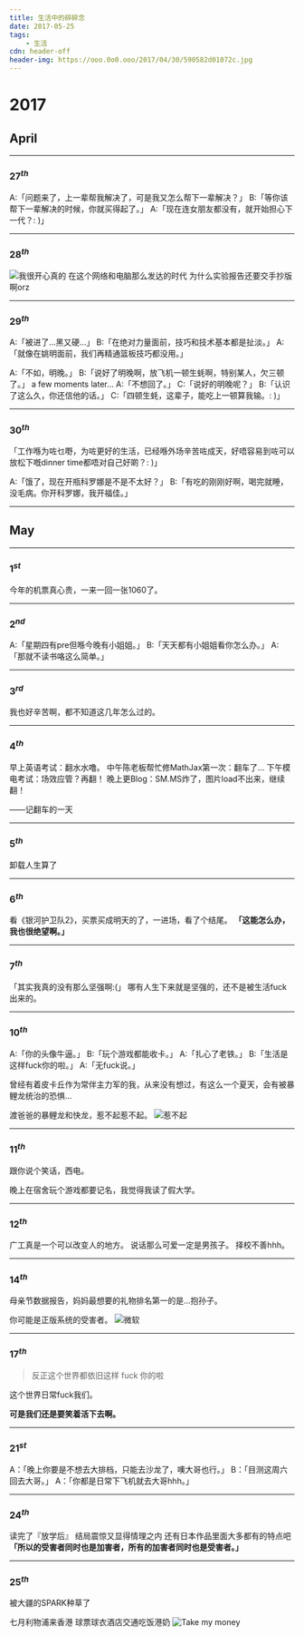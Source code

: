 ```yaml
---
title: 生活中的碎碎念
date: 2017-05-25
tags:
	- 生活
cdn: header-off
header-img: https://ooo.0o0.ooo/2017/04/30/590582d01072c.jpg
---
```


# 2017

## April

***

### $27^{th}$

A:「问题来了，上一辈帮我解决了，可是我又怎么帮下一辈解决？」
B:「等你该帮下一辈解决的时候，你就买得起了。」
A:「现在连女朋友都没有，就开始担心下一代？: )」
***

### $28^{th}$
![我很开心真的](https://ooo.0o0.ooo/2017/04/30/5905a939d1f53.jpg)
在这个网络和电脑那么发达的时代 为什么实验报告还要交手抄版啊orz
***

### $29^{th}$

A:「被进了...黑又硬...」
B:「在绝对力量面前，技巧和技术基本都是扯淡。」
A:「就像在姚明面前，我们再精通篮板技巧都没用。」

A:「不如，明晚。」
B:「说好了明晚啊，放飞机一顿生蚝啊，特别某人，欠三顿了。」
a few moments later...
A:「不想回了。」
C:「说好的明晚呢？」
B:「认识了这么久，你还信他的话。」
C:「四顿生蚝，这辈子，能吃上一顿算我输。: )」
***

### $30^{th}$

「工作喺为咗乜嘢，为咗更好的生活，已经喺外场辛苦咗成天，好唔容易到咗可以放松下嘅dinner time都唔对自己好啲？: )」

A:「饿了，现在开瓶科罗娜是不是不太好？」
B:「有吃的刚刚好啊，喝完就睡，没毛病。你开科罗娜，我开福佳。」
***

## May

***
### $1^{st}$

今年的机票真心贵，一来一回一张1060了。
***

### $2^{nd}$

A:「星期四有pre但喺今晚有小姐姐。」
B:「天天都有小姐姐看你怎么办。」
A:「那就不读书咯这么简单。」
***

### $3^{rd}$

我也好辛苦啊，都不知道这几年怎么过的。
***

### $4^{th}$

早上英语考试：翻水水噜。
中午陈老板帮忙修MathJax第一次：翻车了...
下午模电考试：场效应管？再翻！
晚上更Blog：SM.MS炸了，图片load不出来，继续翻！

——记翻车的一天
***

### $5^{th}$

卸载人生算了
***

### $6^{th}$

看《银河护卫队2》，买票买成明天的了，一进场，看了个结尾。
**「这能怎么办，我也很绝望啊。」**
***

### $7^{th}$

「其实我真的没有那么坚强啊:(」
哪有人生下来就是坚强的，还不是被生活fuck出来的。
***

### $10^{th}$

A:「你的头像牛逼。」
B:「玩个游戏都能收卡。」
A:「扎心了老铁。」
B:「生活是这样fuck你的啦。」
A:「无fuck说。」

曾经有着皮卡丘作为常伴主力军的我，从来没有想过，有这么一个夏天，会有被暴鲤龙统治的恐惧...

渡爸爸的暴鲤龙和快龙，惹不起惹不起。
![惹不起](https://ooo.0o0.ooo/2017/05/10/591324dfd8cf5.jpg)
***

### $11^{th}$

跟你说个笑话，西电。

晚上在宿舍玩个游戏都要记名，我觉得我读了假大学。
***

### $12^{th}$

广工真是一个可以改变人的地方。
说话那么可爱一定是男孩子。
择校不善hhh。
***

### $14^{th}$

母亲节数据报告，妈妈最想要的礼物排名第一的是...抱孙子。

你可能是正版系统的受害者。
![微软](https://ooo.0o0.ooo/2017/05/14/591873a71d524.jpg)
***

### $17^{th}$

>反正这个世界都依旧这样 fuck 你的啦

这个世界日常fuck我们。

**可是我们还是要笑着活下去啊。**
***

###  $21^{st}$

A：「晚上你要是不想去大排档，只能去沙龙了，噢大哥也行。」
B：「目测这周六回去大哥。」
A：「你都是日常下飞机就去大哥hhh。」
***

### $24^{th}$

读完了『放学后』
结局震惊又显得情理之内
还有日本作品里面大多都有的特点吧
**「所以的受害者同时也是加害者，所有的加害者同时也是受害者。」**
***

### $25^{th}$

被大疆的SPARK种草了

七月利物浦来香港
球票球衣酒店交通吃饭港奶
![Take my money](https://ooo.0o0.ooo/2017/04/03/58e26ea0b409b.jpg)